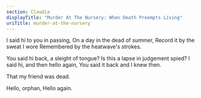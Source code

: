 ```yaml
---
section: Claudia
displayTitle: "Murder At The Nursery: When Death Preempts Living"
uriTitle: murder-at-the-nursery
---
```


I said hi to you in passing,
On a day in the dead of summer,
Record it by the sweat I wore
Remembered by the heatwave's strokes.

You said hi back, a sleight of tongue?
Is this a lapse in judgement spied?
I said hi, and then hello again,
You said it back and I knew then.

That my friend was dead.

Hello, orphan,
Hello again.
